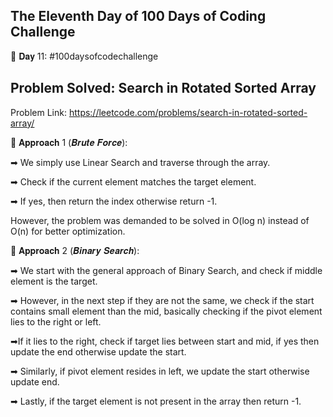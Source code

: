 The Eleventh Day of 100 Days of Coding Challenge
---------------------------------------------------
📌 𝐃𝐚𝐲 11: #100daysofcodechallenge

Problem Solved: Search in Rotated Sorted Array
---------------------------------------------------
Problem Link: https://leetcode.com/problems/search-in-rotated-sorted-array/

📌 𝐀𝐩𝐩𝐫𝐨𝐚𝐜𝐡 1 (𝑩𝒓𝒖𝒕𝒆 𝑭𝒐𝒓𝒄𝒆):

➡ We simply use Linear Search and traverse through the array.

➡ Check if the current element matches the target element.

➡ If yes, then return the index otherwise return -1.



However, the problem was demanded to be solved in O(log n) instead of O(n) for better optimization.



📌 𝐀𝐩𝐩𝐫𝐨𝐚𝐜𝐡 2 (𝑩𝒊𝒏𝒂𝒓𝒚 𝑺𝒆𝒂𝒓𝒄𝒉):

➡ We start with the general approach of Binary Search, and check if middle element is the target. 

➡ However, in the next step if they are not the same, we check if the start contains small element than the mid, basically checking if the pivot element lies to the right or left.

➡If it lies to the right, check if target lies between start and mid, if yes then update the end otherwise update the start.

➡ Similarly, if pivot element resides in left, we update the start otherwise update end.

➡ Lastly, if the target element is not present in the array then return -1.
